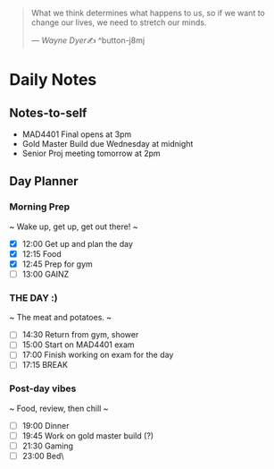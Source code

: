 > What we think determines what happens to us, so if we want to change our lives, we need to stretch our minds.
>
> &mdash; <cite>Wayne Dyer</cite>✍️
^button-j8mj
# Daily Notes
## Notes-to-self
- MAD4401 Final opens at 3pm
- Gold Master Build due Wednesday at midnight
- Senior Proj meeting tomorrow at 2pm

## Day Planner
### Morning Prep
~
Wake up, get up, get out there!
~
- [x] 12:00 Get up and plan the day
- [x] 12:15 Food
- [x] 12:45 Prep for gym
- [ ] 13:00 GAINZ

### THE DAY :)
~
The meat and potatoes.
~
- [ ] 14:30 Return from gym, shower
- [ ] 15:00 Start on MAD4401 exam
- [ ] 17:00 Finish working on exam for the day
- [ ] 17:15 BREAK

### Post-day vibes
~
Food, review, then chill
~
- [ ] 19:00 Dinner
- [ ] 19:45 Work on gold master build (?)
- [ ] 21:30 Gaming
- [ ] 23:00 Bed\